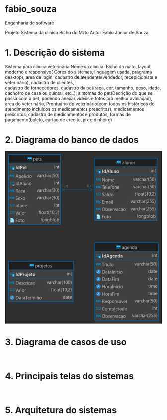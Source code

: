 # fabio_souza
Engenharia de software 
 
Projeto  Sistema da clinica
Bicho do Mato
Autor Fabio Junior de Souza

# 1. Descrição do sistema 

Sistema para clinica veterinaria
Nome da clinica:
Bicho do mato,
layout moderno e responsivo( Cores do sistemas, linguagem usada, pragrama desktop),
area de login,
cadastro de atendente(vendedor, recepicionista e veterinário),
cadastro de clientes,  
cadastro de fornecedores,
cadastro do pet(raça, cor, tamanho, peso, idade, cachorro de casa ou quintal, etc..),
sintomas do pet(Decrição do que se passa com o pet, podendo anexar videos e fotos pra melhor avaliação),
area do veterinário,
Prontuário do veterinário(com todos os históricos do atendimento incluídos os medicamentos prescritos),
medicamentos prescritos,
cadastro de medicamentos e produtos,
formas de pagamento(boleto, cartao de credito, pix e dinheiro)


# 2. Diagrama do banco de dados

![Diagrama](https://github.com/FabioJrdeSouza/fabio_souza/blob/main/imagens/diagrama1.png?raw=true)

# 3. Diagrama de casos de uso

![]()

# 4. Principais telas do sistemas 

![]()

# 5. Arquitetura do sistemas 

![]()